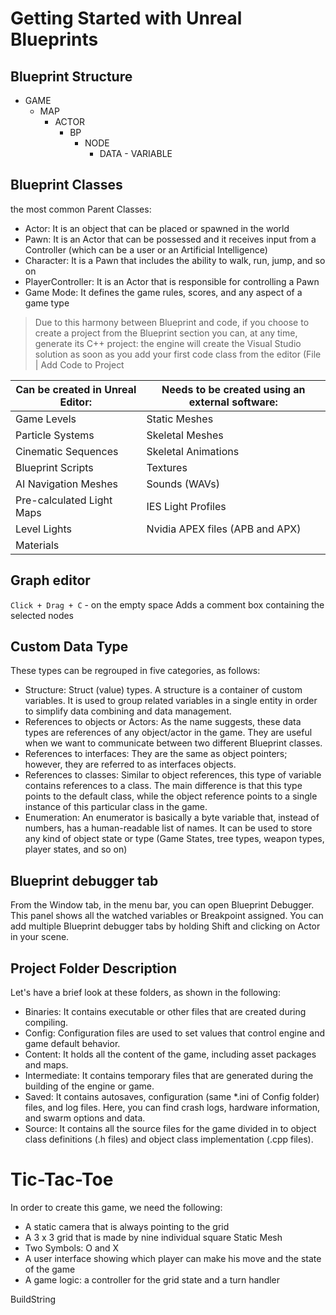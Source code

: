 # Getting Started with Unreal Blueprints

## Blueprint Structure

- GAME
    - MAP
        - ACTOR
            - BP
                - NODE
                    - DATA - VARIABLE

## Blueprint Classes

 the most common Parent Classes: 

- Actor: It is an object that can be placed or spawned in the world
- Pawn: It is an Actor that can be possessed and it receives input from a Controller (which can be a user or an Artificial Intelligence)
- Character: It is a Pawn that includes the ability to walk, run, jump, and so on
- PlayerController: It is an Actor that is responsible for controlling a Pawn
- Game Mode: It defines the game rules, scores, and any aspect of a game type


> Due to this harmony between Blueprint and code, if you choose to create a project from the Blueprint section you can, at any time, generate its C++ project: the engine will create the Visual Studio solution as soon as you add your first code class from the editor (File | Add Code to Project

|Can be created in Unreal Editor: |Needs to be created using an external software:|
|---|---|
| Game Levels | Static Meshes |
| Particle Systems | Skeletal Meshes |
| Cinematic Sequences | Skeletal Animations |
| Blueprint Scripts | Textures |
| AI Navigation Meshes | Sounds (WAVs) |
| Pre-calculated Light Maps | IES Light Profiles |
| Level Lights | Nvidia APEX files (APB and APX) |
| Materials| |

## Graph editor

`Click + Drag + C` - on the empty space Adds a comment box containing the selected nodes

## Custom Data Type

These types can be regrouped in five categories, as follows:

- Structure: Struct (value) types. A structure is a container of custom variables. It is used to group related variables in a single entity in order to simplify data combining and data management.
- References to objects or Actors: As the name suggests, these data types are references of any object/actor in the game. They are useful when we want to communicate between two different Blueprint classes.
- References to interfaces: They are the same as object pointers; however, they are referred to as interfaces objects.
- References to classes: Similar to object references, this type of variable contains references to a class. The main difference is that this type points to the default class, while the object reference points to a single instance of this particular class in the game.
- Enumeration: An enumerator is basically a byte variable that, instead of numbers, has a human-readable list of names. It can be used to store any kind of object state or type (Game States, tree types, weapon types, player states, and so on)

## Blueprint debugger tab

From the Window tab, in the menu bar, you can open Blueprint Debugger. This panel shows all the watched variables or Breakpoint assigned. You can add multiple Blueprint debugger tabs by holding Shift and clicking on Actor in your scene.

## Project Folder Description

Let's have a brief look at these folders, as shown in the following:

- Binaries: It contains executable or other files that are created during compiling.
- Config: Configuration files are used to set values that control engine and game default behavior.
- Content: It holds all the content of the game, including asset packages and maps.
- Intermediate: It contains temporary files that are generated during the 
building of the engine or game.
- Saved: It contains autosaves, configuration (same *.ini of Config folder) files, and log files. Here, you can find crash logs, hardware information, and swarm options and data.
- Source: It contains all the source files for the game divided in to object class definitions (.h files) and object class implementation (.cpp files).

# Tic-Tac-Toe

In order to create this game, we need the following:
- A static camera that is always pointing to the grid
- A 3 x 3 grid that is made by nine individual square Static Mesh
- Two Symbols: O and X
- A user interface showing which player can make his move and the state of the game
- A game logic: a controller for the grid state and a turn handler

BuildString